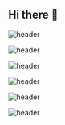 ## Hi there 👋

![header](https://capsule-render.vercel.app/api?type=waving&color=auto&theme=dark&height=300&section=header&text=Hi%20there%20!&fontSize=90)

![header](https://capsule-render.vercel.app/api?type=waving&color=auto&theme=gruvbox&height=300&section=header&text=Hi%20there%20!&fontSize=90&fontAlign=25)

![header](https://capsule-render.vercel.app/api?type=waving&color=auto&theme=gruvbox_light&height=300&section=header&text=Hi%20there%20!&fontSize=90)

![header](https://capsule-render.vercel.app/api?type=waving&color=auto&theme=tokyonight&height=300&section=header&text=Hi%20there%20!&fontSize=90)

![header](https://capsule-render.vercel.app/api?type=waving&color=auto&theme=onedark&height=300&section=header&text=Hi%20there%20!&fontSize=90)

![header](https://capsule-render.vercel.app/api?type=waving&color=auto&theme=cobalt&height=300&section=header&text=Hi%20there%20!&fontSize=90)
<!--
**milotr/milotr** is a ✨ _special_ ✨ repository because its `README.md` (this file) appears on your GitHub profile.

Here are some ideas to get you started:

- 🔭 I’m currently working on ...
- 🌱 I’m currently learning ...
- 👯 I’m looking to collaborate on ...
- 🤔 I’m looking for help with ...
- 💬 Ask me about ...
- 📫 How to reach me: ...
- 😄 Pronouns: ...
- ⚡ Fun fact: ...
-->

